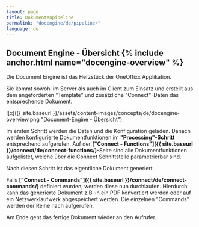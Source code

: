 ```yaml
---
layout: page
title: Dokumentenpipeline
permalink: "docengine/de/pipeline/"
language: de
---
```


## Document Engine - Übersicht {% include anchor.html name="docengine-overview" %}

Die Document Engine ist das Herzstück der OneOffixx Applikation. 

Sie kommt sowohl im Server als auch im Client zum Einsatz und erstellt aus dem angeforderten "Template" und zusätzliche "Connect"-Daten das entsprechende Dokument.

![x]({{ site.baseurl }}/assets/content-images/concepts/de/docengine-overview.png "Document-Engine - Übersicht")

Im ersten Schritt werden die Daten und die Konfiguration geladen. Danach werden konfigurierte Dokumentfunktionen im __"Processing"-Schritt__ entsprechend aufgerufen. 
Auf der __["Connect - Functions"]({{ site.baseurl }}/connect/de/connect-functions/)__-Seite sind alle Dokumentfunktionen aufgelistet, welche über die Connect Schnittstelle parametrierbar sind.

Nach diesen Schritt ist das eigentliche Dokument generiert. 

Falls __["Connect - Commands"]({{ site.baseurl }}/connect/de/connect-commands/)__ definiert wurden, werden diese nun durchlaufen. Hierdurch kann das generierte Dokument z.B. in ein PDF konvertiert werden oder auf ein Netzwerklaufwerk abgespeichert werden. Die einzelnen "Commands" werden der Reihe nach aufgerufen.

Am Ende geht das fertige Dokument wieder an den Aufrufer.
